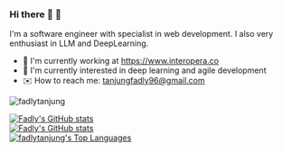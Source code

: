 ### Hi there :wave: :wave:

I'm a software engineer with specialist in web development. I also very enthusiast in LLM and DeepLearning.

- :office: I'm currently working at https://www.interopera.co
- :seedling: I'm currently interested in deep learning and agile development
- :envelope: How to reach me: tanjungfadly96@gmail.com 

<p align="left"> <img src="https://komarev.com/ghpvc/?username=fadlytanjung&label=Profile%20views&color=0e75b6&style=flat" alt="fadlytanjung" /> </p>

[![Fadly's GitHub stats](https://github-readme-stats.vercel.app/api?username=fadlytanjung&theme=tokyonight&show_icons=true&hide_border=true&count_private=true)](https://github.com/anuraghazra/github-readme-stats)<br/>
[![Fadly's GitHub stats](https://github-readme-streak-stats.herokuapp.com/?user=fadlytanjung&theme=tokyonight&hide_border=true)](https://github.com/anuraghazra/github-readme-stats)<br/>
[![fadlytanjung's Top Languages](https://github-readme-stats.vercel.app/api/top-langs/?username=fadlytanjung&hide=php,html,css,scss,jupyter+notebook,less,ruby,ejs,shell&layout=compact&theme=tokyonight&show_icons=true&hide_border=true)](https://github.com/anuraghazra/github-readme-stats)

